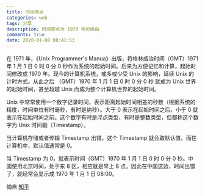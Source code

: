 ```yaml
---
title: 时间零点
categories: web
tags: 分享
description: 时间零点为 1970 年的缘由
comments: true
date: 2020-01-08 08:41:53
---
```


在 1971 年，《Unix Programmer's Manua》出版，将格林威治时间（GMT）1971 年 1 月 1 日 0 时 0 分 0 秒作为系统的起始时间。后来为方便记忆和计算，起始时间修改成 1970 年。现今的计算机系统，或多或少受 Unix 的影响，延续 Unix 的计时方式。从此之后 （GMT）1970 年 1 月 1 日 0 时 0 分 0 秒 就成为 Unix 世界的起始时间，甚至超越 Unix 而成为整个计算机世界的起始时间。

Unix 中常常使用一个数字记录时间，表示距离起始时间相差的秒数（根据系统的精度，时间单位有时毫秒，有时是纳秒）。大于 0 表示在起始时间之后，小于 0 就表示在起始时间之前。这个数字有时是浮点类型、有时是整数类型，但都称这个数字为 Unix 时间戳（Timestamp）。

当计算机存储或者传输 Timestamp 出错，这个 Timestamp 就会取默认值。而在计算机中，默认值通常是 0。

当 Timestamp 为 0，就表示时间（GMT）1970 年 1 月 1 日 0 时 0 分 0 秒。中国使用北京时间，处于东 8 区，相应就是早上 8 点。因此在中国这边，时间出错了，就经常会显示成 1970 年 1 月 1 日 08:00。

摘自 [知乎](https://zhuanlan.zhihu.com/p/23752093)
